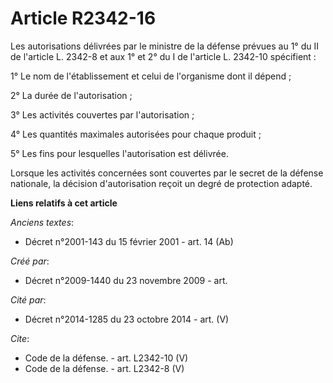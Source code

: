 # Article R2342-16

Les autorisations délivrées par le ministre de la défense prévues au 1° du II de l'article L. 2342-8 et aux 1° et 2° du I de
l'article L. 2342-10 spécifient : 

1° Le nom de l'établissement et celui de l'organisme dont il dépend ; 

2° La durée de l'autorisation ; 

3° Les activités couvertes par l'autorisation ; 

4° Les quantités maximales autorisées pour chaque produit ; 

5° Les fins pour lesquelles l'autorisation est délivrée. 

Lorsque les activités concernées sont couvertes par le secret de la défense nationale, la décision d'autorisation reçoit un
degré de protection adapté.

**Liens relatifs à cet article**

_Anciens textes_:

  - Décret n°2001-143 du 15 février 2001 - art. 14 (Ab)

_Créé par_:

  - Décret n°2009-1440 du 23 novembre 2009 - art.

_Cité par_:

  - Décret n°2014-1285 du 23 octobre 2014 - art. (V)

_Cite_:

  - Code de la défense. - art. L2342-10 (V)
  - Code de la défense. - art. L2342-8 (V)
